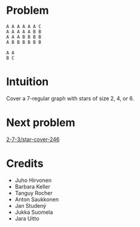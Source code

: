 # Problem

    A A A A A A C
    A A A A A B B
    A A A B B B B
    A B B B B B B

    A A
    B C

# Intuition

Cover a 7-regular graph with stars of size 2, 4, or 6.

# Next problem

[2-7-3/star-cover-246](../2-7-3/star-cover-246.md)

# Credits

- Juho Hirvonen
- Barbara Keller
- Tanguy Rocher
- Anton Saukkonen
- Jan Studený
- Jukka Suomela
- Jara Uitto
